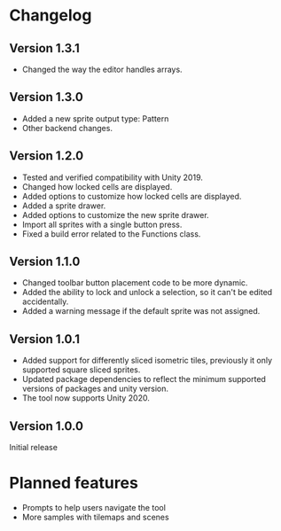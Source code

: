# <!-- {docsify-ignore} -->
# Changelog

## Version 1.3.1

- Changed the way the editor handles arrays.

## Version 1.3.0

- Added a new sprite output type: Pattern
- Other backend changes.

## Version 1.2.0

- Tested and verified compatibility with Unity 2019.
- Changed how locked cells are displayed.
- Added options to customize how locked cells are displayed.
- Added a sprite drawer.
- Added options to customize the new sprite drawer.
- Import all sprites with a single button press.
- Fixed a build error related to the Functions class.

## Version 1.1.0

- Changed toolbar button placement code to be more dynamic.
- Added the ability to lock and unlock a selection, so it can't be edited accidentally.
- Added a warning message if the default sprite was not assigned.

## Version 1.0.1

- Added support for differently sliced isometric tiles, previously it only supported square sliced sprites.
- Updated package dependencies to reflect the minimum supported versions of packages and unity version.
- The tool now supports Unity 2020.

## Version 1.0.0

Initial release

# Planned features

- Prompts to help users navigate the tool
- More samples with tilemaps and scenes